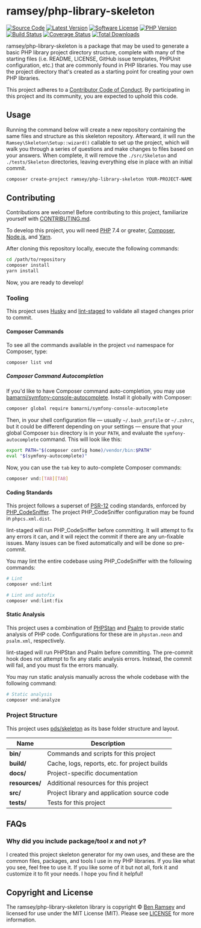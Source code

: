 # <!-- NAME_START -->ramsey/php-library-skeleton<!-- NAME_END -->

<!-- BADGES_START -->
[![Source Code][badge-source]][source]
[![Latest Version][badge-release]][packagist]
[![Software License][badge-license]][license]
[![PHP Version][badge-php]][php]
[![Build Status][badge-build]][build]
[![Coverage Status][badge-coverage]][coverage]
[![Total Downloads][badge-downloads]][downloads]

[badge-source]: http://img.shields.io/badge/source-ramsey/php--library--skeleton-blue.svg?style=flat-square
[badge-release]: https://img.shields.io/packagist/v/ramsey/php-library-skeleton.svg?style=flat-square&label=release
[badge-license]: https://img.shields.io/packagist/l/ramsey/php-library-skeleton.svg?style=flat-square
[badge-php]: https://img.shields.io/packagist/php-v/ramsey/php-library-skeleton.svg?style=flat-square
[badge-build]: https://img.shields.io/travis/ramsey/php-library-skeleton/master.svg?style=flat-square
[badge-coverage]: https://img.shields.io/coveralls/github/ramsey/php-library-skeleton/master.svg?style=flat-square
[badge-downloads]: https://img.shields.io/packagist/dt/ramsey/php-library-skeleton.svg?style=flat-square&colorB=mediumvioletred

[source]: https://github.com/ramsey/php-library-skeleton
[packagist]: https://packagist.org/packages/ramsey/php-library-skeleton
[license]: https://github.com/ramsey/php-library-skeleton/blob/master/LICENSE
[php]: https://php.net
[build]: https://travis-ci.org/ramsey/php-library-skeleton
[coverage]: https://coveralls.io/r/ramsey/php-library-skeleton?branch=master
[downloads]: https://packagist.org/packages/ramsey/php-library-skeleton
<!-- BADGES_END -->

<!-- DESC_START -->
ramsey/php-library-skeleton is a package that may be used to generate a basic
PHP library project directory structure, complete with many of the starting
files (i.e. README, LICENSE, GitHub issue templates, PHPUnit configuration,
etc.) that are commonly found in PHP libraries. You may use the project
directory that's created as a starting point for creating your own PHP libraries.
<!-- DESC_END -->

<!-- COC_START -->
This project adheres to a [Contributor Code of Conduct](CODE_OF_CONDUCT.md).
By participating in this project and its community, you are expected to uphold
this code.
<!-- COC_END -->

<!-- USAGE_START -->
## Usage

Running the command below will create a new repository containing the same files
and structure as this skeleton repository. Afterward, it will run the
`Ramsey\Skeleton\Setup::wizard()` callable to set up the project, which will
walk you through a series of questions and make changes to files based on your
answers. When complete, it will remove the `./src/Skeleton` and `./tests/Skeleton`
directories, leaving everything else in place with an initial commit.

``` bash
composer create-project ramsey/php-library-skeleton YOUR-PROJECT-NAME
```
<!-- USAGE_END -->

## Contributing

Contributions are welcome! Before contributing to this project, familiarize
yourself with [CONTRIBUTING.md](CONTRIBUTING.md).

To develop this project, you will need [PHP](https://www.php.net) 7.4 or greater,
[Composer](https://getcomposer.org), [Node.js](https://nodejs.org/), and
[Yarn](https://yarnpkg.com).

After cloning this repository locally, execute the following commands:

``` bash
cd /path/to/repository
composer install
yarn install
```

Now, you are ready to develop!

### Tooling

This project uses [Husky](https://github.com/typicode/husky) and
[lint-staged](https://github.com/okonet/lint-staged) to validate all staged
changes prior to commit.

#### Composer Commands

To see all the commands available in the project `vnd` namespace for
Composer, type:

``` bash
composer list vnd
```

##### Composer Command Autocompletion

If you'd like to have Composer command auto-completion, you may use
[bamarni/symfony-console-autocomplete](https://github.com/bamarni/symfony-console-autocomplete).
Install it globally with Composer:

``` bash
composer global require bamarni/symfony-console-autocomplete
```

Then, in your shell configuration file — usually `~/.bash_profile` or `~/.zshrc`,
but it could be different depending on your settings — ensure that your global
Composer `bin` directory is in your `PATH`, and evaluate the
`symfony-autocomplete` command. This will look like this:

``` bash
export PATH="$(composer config home)/vendor/bin:$PATH"
eval "$(symfony-autocomplete)"
```

Now, you can use the `tab` key to auto-complete Composer commands:

``` bash
composer vnd:[TAB][TAB]
```

#### Coding Standards

This project follows a superset of [PSR-12](https://www.php-fig.org/psr/psr-12/)
coding standards, enforced by [PHP_CodeSniffer](https://github.com/squizlabs/PHP_CodeSniffer).
The project PHP_CodeSniffer configuration may be found in `phpcs.xml.dist`.

lint-staged will run PHP_CodeSniffer before committing. It will attempt to fix
any errors it can, and it will reject the commit if there are any un-fixable
issues. Many issues can be fixed automatically and will be done so pre-commit.

You may lint the entire codebase using PHP_CodeSniffer with the following
commands:

``` bash
# Lint
composer vnd:lint

# Lint and autofix
composer vnd:lint:fix
```

#### Static Analysis

This project uses a combination of [PHPStan](https://github.com/phpstan/phpstan)
and [Psalm](https://github.com/vimeo/psalm) to provide static analysis of PHP
code. Configurations for these are in `phpstan.neon` and `psalm.xml`,
respectively.

lint-staged will run PHPStan and Psalm before committing. The pre-commit hook
does not attempt to fix any static analysis errors. Instead, the commit will
fail, and you must fix the errors manually.

You may run static analysis manually across the whole codebase with the
following command:

``` bash
# Static analysis
composer vnd:analyze
```

### Project Structure

This project uses [pds/skeleton](https://github.com/php-pds/skeleton) as its
base folder structure and layout.

| Name              | Description                                    |
| ------------------| ---------------------------------------------- |
| **bin/**          | Commands and scripts for this project          |
| **build/**        | Cache, logs, reports, etc. for project builds  |
| **docs/**         | Project-specific documentation                 |
| **resources/**    | Additional resources for this project          |
| **src/**          | Project library and application source code    |
| **tests/**        | Tests for this project                         |

<!-- FAQ_START -->
## FAQs

### Why did you include package/tool *x* and not *y*?

I created this project skeleton generator for my own uses, and these are the
common files, packages, and tools I use in my PHP libraries. If you like what
you see, feel free to use it. If you like some of it but not all, fork it and
customize it to fit your needs. I hope you find it helpful!
<!-- FAQ_END -->

<!-- COPYRIGHT_START -->
## Copyright and License

The ramsey/php-library-skeleton library is copyright © [Ben Ramsey](https://benramsey.com)
and licensed for use under the MIT License (MIT). Please see [LICENSE](LICENSE)
for more information.
<!-- COPYRIGHT_END -->
